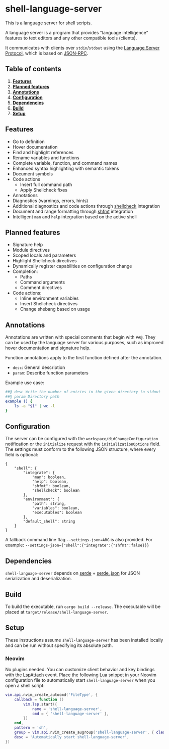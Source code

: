 # **shell-language-server**

This is a language server for shell scripts.

A language server is a program that provides "language intelligence" features
to text editors and any other compatible tools (clients).

It communicates with clients over `stdin`/`stdout` using the [Language Server
Protocol](https://en.wikipedia.org/wiki/Language_Server_Protocol), which is
based on [JSON-RPC](https://en.wikipedia.org/wiki/JSON-RPC).

## Table of contents

1. **[Features](#features)**
2. **[Planned features](#planned-features)**
3. **[Annotations](#annotations)**
4. **[Configuration](#configuration)**
5. **[Dependencies](#dependencies)**
6. **[Build](#build)**
7. **[Setup](#setup)**

## Features

- Go to definition
- Hover documentation
- Find and highlight references
- Rename variables and functions
- Complete variable, function, and command names
- Enhanced syntax highlighting with semantic tokens
- Document symbols
- Code actions
    - Insert full command path
    - Apply Shellcheck fixes
- Annotations
- Diagnostics (warnings, errors, hints)
- Additional diagnostics and code actions through [shellcheck](https://www.shellcheck.net) integration
- Document and range formatting through [shfmt](https://github.com/mvdan/sh) integration
- Intelligent `man` and `help` integration based on the active shell

## Planned features

- Signature help
- Module directives
- Scoped locals and parameters
- Highlight Shellcheck directives
- Dynamically register capabilities on configuration change
- Completion:
    - Paths
    - Command arguments
    - Comment directives
- Code actions:
    - Inline environment variables
    - Insert Shellcheck directives
    - Change shebang based on usage

## Annotations

Annotations are written with special comments that begin with `##@`. They can
be used by the language server for various purposes, such as improved hover
documentation and signature help.

Function annotations apply to the first function defined after the annotation.

- `desc`: General description
- `param`: Describe function parameters

Example use case:

```sh
##@ desc Write the number of entries in the given directory to stdout
##@ param Directory path
example () {
    ls -a "$1" | wc -l
}
```

## Configuration

The server can be configured with the `workspace/didChangeConfiguration`
notification or the `initialize` request with the `initializationOptions`
field. The settings must conform to the following JSON structure, where every
field is optional:

```
{
    "shell": {
        "integrate": {
            "man": boolean,
            "help": boolean,
            "shfmt": boolean,
            "shellcheck": boolean
        },
        "environment": {
            "path": string,
            "variables": boolean,
            "executables": boolean
        },
        "default_shell": string
    }
}
```

A fallback command line flag `--settings-json=ARG` is also provided. For
example: `--settings-json={"shell":{"integrate":{"shfmt":false}}}`

## Dependencies

`shell-language-server` depends on [serde](https://github.com/serde-rs/serde) +
[serde_json](https://github.com/serde-rs/json) for JSON serialization and
deserialization.

## Build

To build the executable, run `cargo build --release`. The executable will be
placed at `target/release/shell-language-server`.

## Setup

These instructions assume `shell-language-server` has been installed locally
and can be run without specifying its absolute path.

### Neovim

No plugins needed. You can customize client behavior and key bindings with the
[LspAttach](https://neovim.io/doc/user/lsp.html#LspAttach) event. Place the
following Lua snippet in your Neovim configuration file to automatically start
`shell-language-server` when you open a shell script:

```lua
vim.api.nvim_create_autocmd('FileType', {
    callback = function ()
        vim.lsp.start({
            name = 'shell-language-server',
            cmd = { 'shell-language-server' },
        })
    end,
    pattern = 'sh',
    group = vim.api.nvim_create_augroup('shell-language-server', { clear = true }),
    desc = 'Automatically start shell-language-server',
})
```

